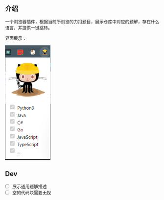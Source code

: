 ## 介绍

一个浏览器插件，根据当前所浏览的力扣题目，展示仓库中对应的题解，存在什么语言，并提供一键跳转。

界面展示：

![效果展示](./images/1.png)

## Dev

- [ ] 展示通用题解描述
- [ ] 空的代码块需要无视
